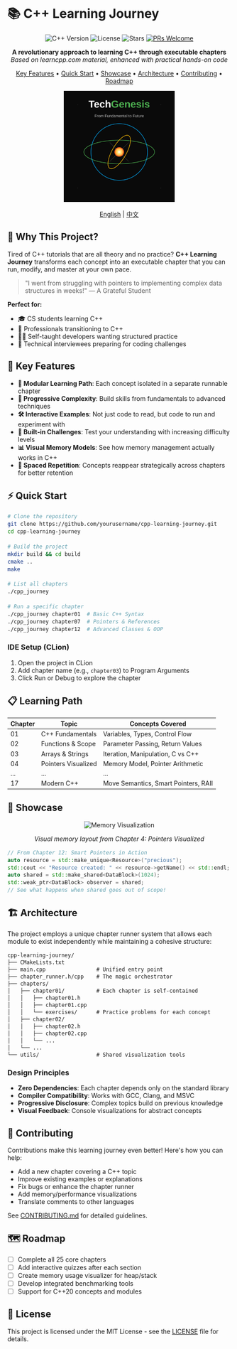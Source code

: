 # 📚 C++ Learning Journey

<div align="center">

![C++ Version](https://img.shields.io/badge/C++-17-blue.svg?style=flat&logo=c%2B%2B)
![License](https://img.shields.io/github/license/yourusername/cpp-learning-journey)
![Stars](https://img.shields.io/github/stars/yourusername/cpp-learning-journey?style=social)
[![PRs Welcome](https://img.shields.io/badge/PRs-welcome-brightgreen.svg)](./CONTRIBUTING.md)

**A revolutionary approach to learning C++ through executable chapters**  
*Based on learncpp.com material, enhanced with practical hands-on code*

[Key Features](#-key-features) •
[Quick Start](#-quick-start) •
[Showcase](#-showcase) •
[Architecture](#-architecture) •
[Contributing](#-contributing) •
[Roadmap](#-roadmap)

<div align="center">
  <img src="logo.svg" alt="C++ Learning Journey Banner" width="250" height="250">
</div>

[English](./README.md) | [中文](./README_zh.md)

</div>

## 🌟 Why This Project?

Tired of C++ tutorials that are all theory and no practice? **C++ Learning Journey** transforms each concept into an executable chapter that you can run, modify, and master at your own pace.

> "I went from struggling with pointers to implementing complex data structures in weeks!" — A Grateful Student

**Perfect for:**
- 🎓 CS students learning C++
- 💼 Professionals transitioning to C++
- 👨‍💻 Self-taught developers wanting structured practice
- 📝 Technical interviewees preparing for coding challenges

## 🚀 Key Features

- **🧩 Modular Learning Path**: Each concept isolated in a separate runnable chapter
- **🔄 Progressive Complexity**: Build skills from fundamentals to advanced techniques
- **🛠️ Interactive Examples**: Not just code to read, but code to run and experiment with
- **🧪 Built-in Challenges**: Test your understanding with increasing difficulty levels
- **📊 Visual Memory Models**: See how memory management actually works in C++
- **🧠 Spaced Repetition**: Concepts reappear strategically across chapters for better retention

## ⚡ Quick Start

```bash
# Clone the repository
git clone https://github.com/yourusername/cpp-learning-journey.git
cd cpp-learning-journey

# Build the project
mkdir build && cd build
cmake ..
make

# List all chapters
./cpp_journey

# Run a specific chapter
./cpp_journey chapter01  # Basic C++ Syntax
./cpp_journey chapter07  # Pointers & References
./cpp_journey chapter12  # Advanced Classes & OOP
```

### IDE Setup (CLion)
1. Open the project in CLion
2. Add chapter name (e.g., `chapter03`) to Program Arguments
3. Click Run or Debug to explore the chapter

## 📋 Learning Path

| Chapter | Topic | Concepts Covered |
|---------|-------|------------------|
| 01 | C++ Fundamentals | Variables, Types, Control Flow |
| 02 | Functions & Scope | Parameter Passing, Return Values |
| 03 | Arrays & Strings | Iteration, Manipulation, C vs C++ |
| 04 | Pointers Visualized | Memory Model, Pointer Arithmetic |
| ... | ... | ... |
| 17 | Modern C++ | Move Semantics, Smart Pointers, RAII |

## 🎯 Showcase

<div align="center">
<img src="https://i.imgur.com/K8xH30R.png" alt="Memory Visualization" width="400">
<p><em>Visual memory layout from Chapter 4: Pointers Visualized</em></p>
</div>

```cpp
// From Chapter 12: Smart Pointers in Action
auto resource = std::make_unique<Resource>("precious");
std::cout << "Resource created: " << resource->getName() << std::endl;
auto shared = std::make_shared<DataBlock>(1024);
std::weak_ptr<DataBlock> observer = shared;
// See what happens when shared goes out of scope!
```

## 🏗️ Architecture

The project employs a unique chapter runner system that allows each module to exist independently while maintaining a cohesive structure:

```
cpp-learning-journey/
├── CMakeLists.txt
├── main.cpp                # Unified entry point
├── chapter_runner.h/cpp    # The magic orchestrator
├── chapters/
│   ├── chapter01/          # Each chapter is self-contained
│   │   ├── chapter01.h
│   │   ├── chapter01.cpp
│   │   └── exercises/      # Practice problems for each concept
│   ├── chapter02/
│   │   ├── chapter02.h
│   │   ├── chapter02.cpp
│   │   └── ...
│   └── ...
└── utils/                  # Shared visualization tools
```

### Design Principles

- **Zero Dependencies**: Each chapter depends only on the standard library
- **Compiler Compatibility**: Works with GCC, Clang, and MSVC
- **Progressive Disclosure**: Complex topics build on previous knowledge
- **Visual Feedback**: Console visualizations for abstract concepts

## 👥 Contributing

Contributions make this learning journey even better! Here's how you can help:

- Add a new chapter covering a C++ topic
- Improve existing examples or explanations
- Fix bugs or enhance the chapter runner
- Add memory/performance visualizations
- Translate comments to other languages

See [CONTRIBUTING.md](./CONTRIBUTING.md) for detailed guidelines.

## 🗺️ Roadmap

- [ ] Complete all 25 core chapters
- [ ] Add interactive quizzes after each section
- [ ] Create memory usage visualizer for heap/stack
- [ ] Develop integrated benchmarking tools
- [ ] Support for C++20 concepts and modules

## 📜 License

This project is licensed under the MIT License - see the [LICENSE](./LICENSE) file for details.